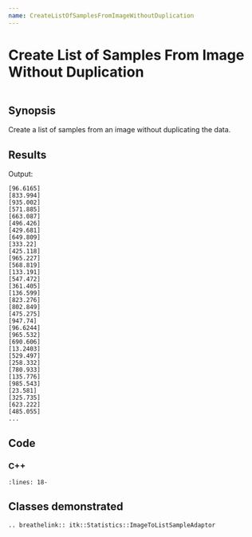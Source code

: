 ```yaml
---
name: CreateListOfSamplesFromImageWithoutDuplication
---
```


# Create List of Samples From Image Without Duplication

```{index} single: ImageToListSampleAdaptor pair: without; duplication
```

## Synopsis

Create a list of samples from an image without duplicating the data.

## Results

Output:

```
[96.6165]
[833.994]
[935.002]
[571.885]
[663.087]
[496.426]
[429.681]
[649.809]
[333.22]
[425.118]
[965.227]
[568.819]
[133.191]
[547.472]
[361.405]
[136.599]
[823.276]
[802.849]
[475.275]
[947.74]
[96.6244]
[965.532]
[690.606]
[13.2403]
[529.497]
[258.332]
[780.933]
[135.776]
[985.543]
[23.581]
[325.735]
[623.222]
[485.055]
...
```

## Code

### C++

```{literalinclude} Code.cxx
:lines: 18-
```

## Classes demonstrated

```{eval-rst}
.. breathelink:: itk::Statistics::ImageToListSampleAdaptor
```
